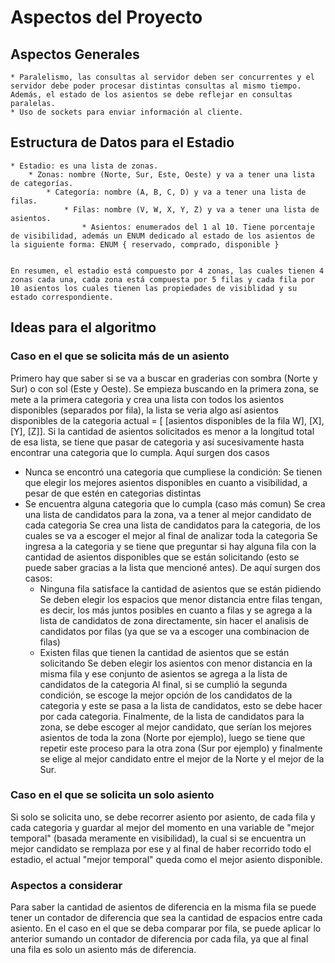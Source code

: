 # Aspectos del Proyecto

## Aspectos Generales
	* Paralelismo, las consultas al servidor deben ser concurrentes y el servidor debe poder procesar distintas consultas al mismo tiempo. Además, el estado de los asientos se debe reflejar en consultas paralelas.
	* Uso de sockets para enviar información al cliente.

## Estructura de Datos para el Estadio
	* Estadio: es una lista de zonas.
		* Zonas: nombre (Norte, Sur, Este, Oeste) y va a tener una lista de categorías.
			* Categoría: nombre (A, B, C, D) y va a tener una lista de filas.
				* Filas: nombre (V, W, X, Y, Z) y va a tener una lista de asientos.
					* Asientos: enumerados del 1 al 10. Tiene porcentaje de visibilidad, además un ENUM dedicado al estado de los asientos de la siguiente forma: ENUM { reservado, comprado, disponible }


	En resumen, el estadio está compuesto por 4 zonas, las cuales tienen 4 zonas cada una, cada zona está compuesta por 5 filas y cada fila por 10 asientos los cuales tienen las propiedades de visiblidad y su estado correspondiente.

## Ideas para el algoritmo

### Caso en el que se solicita más de un asiento
Primero hay que saber si se va a buscar en graderias con sombra (Norte y Sur) o con sol (Este y Oeste).
Se empieza buscando en la primera zona, se mete a la primera categoria y crea una lista con todos los asientos disponibles (separados por fila), la lista se veria algo así asientos disponibles de la categoria actual = [ [asientos disponibles de la fila W], [X], [Y], [Z]]. Si la cantidad de asientos solicitados es menor a la longitud total de esa lista, se tiene que pasar de categoria y así sucesivamente hasta encontrar una categoria que lo cumpla. Aquí surgen dos casos

* Nunca se encontró una categoria que cumpliese la condición:
	Se tienen que elegir los mejores asientos disponibles en cuanto a visibilidad, a pesar de que estén en categorias distintas
* Se encuentra alguna categoria que lo cumpla (caso más comun)
	Se crea una lista de candidatos para la zona, va a tener al mejor candidato de cada categoria
	Se crea una lista de candidatos para la categoria, de los cuales se va a escoger el mejor al final de analizar toda la categoria
	Se ingresa a la categoria y se tiene que preguntar si hay alguna fila con la cantidad de asientos disponibles que se están solicitando (esto se puede saber gracias a la lista que mencioné antes). De aquí surgen dos casos:
	* Ninguna fila satisface la cantidad de asientos que se están pidiendo
		Se deben elegir los espacios que menor distancia entre filas tengan, es decir, los más juntos posibles en cuanto a filas y se agrega a la lista de candidatos de zona directamente, sin hacer el analisis de candidatos por filas (ya que se va a escoger una combinacion de filas)
	* Existen filas que tienen la cantidad de asientos que se están solicitando
		Se deben elegir los asientos con menor distancia en la misma fila y ese conjunto de asientos se agrega a la lista de candidatos de la categoria
	Al final, si se cumplió la segunda condición, se escoge la mejor opción de los candidatos de la categoria y este se pasa a la lista de candidatos, esto se debe hacer por cada categoria. Finalmente, de la lista de candidatos para la zona, se debe escoger al mejor candidato, que serían los mejores asientos de toda la zona (Norte por ejemplo), luego se tiene que repetir este proceso para la otra zona (Sur por ejemplo) y finalmente se elige al mejor candidato entre el mejor de la Norte y el mejor de la Sur.

### Caso en el que se solicita un solo asiento
Si solo se solicita uno, se debe recorrer asiento por asiento, de cada fila y cada categoria y guardar al mejor del momento en una variable de "mejor temporal" (basada meramente en visibilidad), la cual si se encuentra un mejor candidato se remplaza por ese y al final de haber recorrido todo el estadio, el actual "mejor temporal" queda como el mejor asiento disponible.

### Aspectos a considerar
Para saber la cantidad de asientos de diferencia en la misma fila se puede tener un contador de diferencia que sea la cantidad de espacios entre cada asiento.
En el caso en el que se deba comparar por fila, se puede aplicar lo anterior sumando un contador de diferencia por cada fila, ya que al final una fila es solo un asiento más de diferencia.